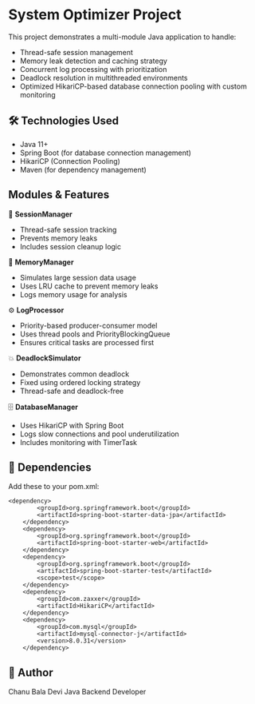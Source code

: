 # System Optimizer Project

This project demonstrates a multi-module Java application to handle:
- Thread-safe session management
- Memory leak detection and caching strategy
- Concurrent log processing with prioritization
- Deadlock resolution in multithreaded environments
- Optimized HikariCP-based database connection pooling with custom monitoring


## 🛠️ Technologies Used
- Java 11+
- Spring Boot (for database connection management)
- HikariCP (Connection Pooling)
- Maven (for dependency management)


## Modules & Features

🔐 **SessionManager**
- Thread-safe session tracking
- Prevents memory leaks
- Includes session cleanup logic

🧠 **MemoryManager**
- Simulates large session data usage
- Uses LRU cache to prevent memory leaks
- Logs memory usage for analysis

⚙️ **LogProcessor**
- Priority-based producer-consumer model
- Uses thread pools and PriorityBlockingQueue
- Ensures critical tasks are processed first

💥 **DeadlockSimulator**
- Demonstrates common deadlock
- Fixed using ordered locking strategy
- Thread-safe and deadlock-free

🗄️ **DatabaseManager**
- Uses HikariCP with Spring Boot
- Logs slow connections and pool underutilization
- Includes monitoring with TimerTask


## 🧩 Dependencies
Add these to your pom.xml:

    <dependency>
			<groupId>org.springframework.boot</groupId>
			<artifactId>spring-boot-starter-data-jpa</artifactId>
		</dependency>
		<dependency>
			<groupId>org.springframework.boot</groupId>
			<artifactId>spring-boot-starter-web</artifactId>
		</dependency>
		<dependency>
			<groupId>org.springframework.boot</groupId>
			<artifactId>spring-boot-starter-test</artifactId>
			<scope>test</scope>
		</dependency>
		<dependency>
			<groupId>com.zaxxer</groupId>
			<artifactId>HikariCP</artifactId>
		</dependency>
		<dependency>
	        <groupId>com.mysql</groupId>
	        <artifactId>mysql-connector-j</artifactId>
	        <version>8.0.31</version>
	    </dependency>


## 📝 Author
Chanu Bala Devi
Java Backend Developer
